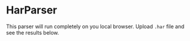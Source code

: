 # HarParser

This parser will run completely on you local browser. Upload `.har` file and see the results below.
